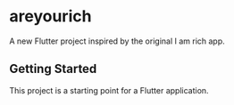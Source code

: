 # areyourich

A new Flutter project inspired by the original I am rich app. 

## Getting Started

This project is a starting point for a Flutter application.

